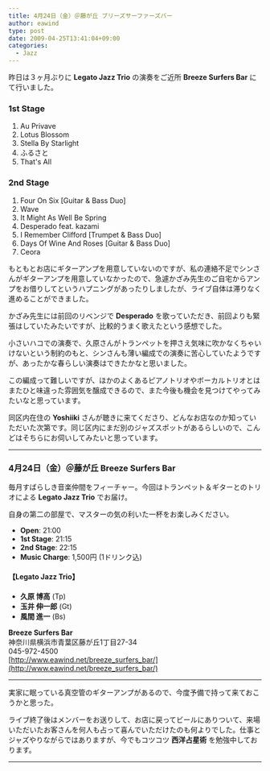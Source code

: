 ```yaml
---
title: 4月24日（金）＠藤が丘 ブリーズサーファーズバー
author: eawind
type: post
date: 2009-04-25T13:41:04+09:00
categories:
  - Jazz
---
```

昨日は３ヶ月ぶりに **Legato Jazz Trio** の演奏をご近所 **Breeze Surfers Bar** にて行いました。

### 1st Stage

1. Au Privave
2. Lotus Blossom
3. Stella By Starlight
4. ふるさと
5. That's All

### 2nd Stage

1. Four On Six [Guitar & Bass Duo]
2. Wave
3. It Might As Well Be Spring
4. Desperado feat. kazami
5. I Remember Clifford [Trumpet & Bass Duo]
6. Days Of Wine And Roses [Guitar & Bass Duo]
7. Ceora

もともとお店にギターアンプを用意していないのですが、私の連絡不足でシンさんがギターアンプを用意していなかったので、急遽かざみ先生のご自宅からアンプをお借りしてというハプニングがあったりしましたが、ライブ自体は滞りなく進めることができました。

かざみ先生には前回のリベンジで **Desperado** を歌っていただき、前回よりも緊張はしていたみたいですが、比較的うまく歌えたという感想でした。

小さいハコでの演奏で、久原さんがトランペットを押さえ気味に吹かなくちゃいけないという制約のもと、シンさんも薄い編成での演奏に苦心していたようですが、あったかな春らしい演奏はできたかなと思いました。

この編成って難しいですが、ほかのよくあるピアノトリオやボーカルトリオとはまたひと味違った雰囲気を醸成できるので、また今後も機会を見つけてやってみたいなと思っています。

同区内在住の **Yoshiiki** さんが聴きに来てくださり、どんなお店なのか知っていただいた次第です。同じ区内にまだ別のジャズスポットがあるらしいので、こんどはそちらにお伺いしてみたいと思っています。

---

### 4月24日（金）＠藤が丘 **Breeze Surfers Bar**

毎月すばらしき音楽仲間をフィーチャー。今回はトランペット＆ギターとのトリオによる **Legato Jazz Trio** でお届け。

自身の第二の部屋で、マスターの気の利いた一杯をお楽しみください。

- **Open**: 21:00
- **1st Stage**: 21:15
- **2nd Stage**: 22:15
- **Music Charge**: 1,500円 (1ドリンク込)

#### 【Legato Jazz Trio】

- **久原 博高** (Tp)
- **玉井 伸一郎** (Gt)
- **風間 進一** (Bs)

**Breeze Surfers Bar**  
神奈川県横浜市青葉区藤が丘1丁目27-34  
045-972-4500  
[http://www.eawind.net/breeze_surfers_bar/](http://www.eawind.net/breeze_surfers_bar/)

---

実家に眠っている真空管のギターアンプがあるので、今度予備で持って来ておこうかと思った。

ライブ終了後はメンバーをお送りして、お店に戻ってビールにありついて、来場いただいたお客さんを何人も占って喜んでいただけたのも何よりでした。仕事とジャズやりながらではありますが、今でもコツコツ **西洋占星術** を勉強中しております。

---
